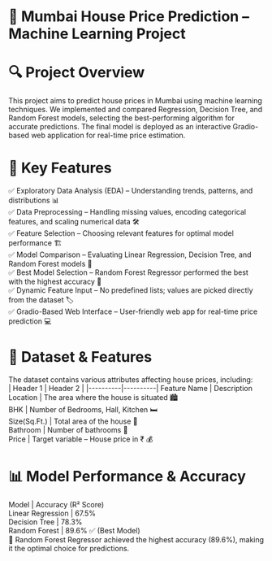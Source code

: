 # 🏡 Mumbai House Price Prediction – Machine Learning Project

# 🔍 Project Overview <br>
This project aims to predict house prices in Mumbai using machine learning techniques. We implemented and compared Regression, Decision Tree, and Random Forest models, selecting the best-performing algorithm for accurate predictions. The final model is deployed as an interactive Gradio-based web application for real-time price estimation.

# 📌 Key Features <br>
✅ Exploratory Data Analysis (EDA) – Understanding trends, patterns, and distributions 📊 <br>
✅ Data Preprocessing – Handling missing values, encoding categorical features, and scaling numerical data 🛠 <br>
✅ Feature Selection – Choosing relevant features for optimal model performance 🏗 <br>
✅ Model Comparison – Evaluating Linear Regression, Decision Tree, and Random Forest models 🔄 <br>
✅ Best Model Selection – Random Forest Regressor performed the best with the highest accuracy 🎯 <br>
✅ Dynamic Feature Input – No predefined lists; values are picked directly from the dataset 🏷 <br>
✅ Gradio-Based Web Interface – User-friendly web app for real-time price prediction 💻 <br>

# 📂 Dataset & Features <br>
The dataset contains various attributes affecting house prices, including: <br>
| Header 1 | Header 2 |
|----------|----------|
Feature Name | Description <br>
Location | The area where the house is situated 🏙 <br>
BHK | Number of Bedrooms, Hall, Kitchen 🛏 <br>
Size(Sq.Ft.) | Total area of the house 📐 <br>
Bathroom | Number of bathrooms 🚿 <br>
Price | Target variable – House price in ₹ 💰 <br>

# 📊 Model Performance & Accuracy <br>
Model | Accuracy (R² Score) <br>
Linear Regression | 67.5% <br>
Decision Tree | 78.3% <br>
Random Forest | 89.6% ✅ (Best Model) <br>
🔹 Random Forest Regressor achieved the highest accuracy (89.6%), making it the optimal choice for predictions. <br>

